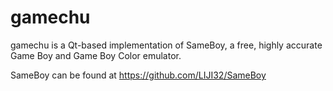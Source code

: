 # gamechu

gamechu is a Qt-based implementation of SameBoy, a free, highly accurate Game
Boy and Game Boy Color emulator.

SameBoy can be found at https://github.com/LIJI32/SameBoy
